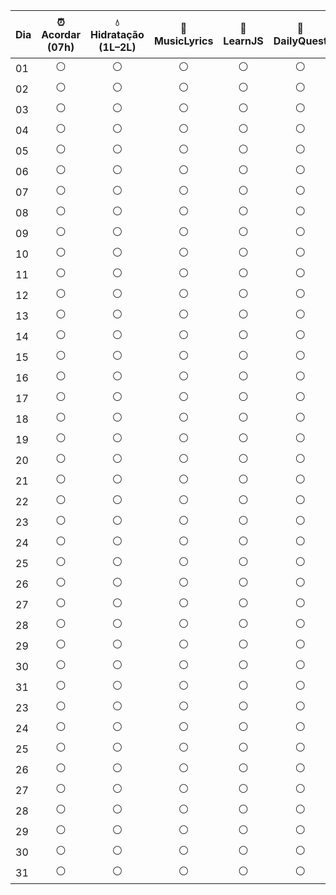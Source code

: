 
| Dia | ⏰ Acordar (07h) | 💧 Hidratação (1L–2L) | 🎼 MusicLyrics | 🧮 LearnJS | 🧮 DailyQuest | 💻 C# | 💻TypeScript | 📙 Leitura | 📕 Leitura | 💼 Vagas | 🛡️ Journey  Levty | 📒 Nacao Fluente | 🌙 Dormir (24h) |     |
| --- | :-------------: | :-------------------: | :------------: | :--------: | :-----------: | :---: | :----------: | :--------: | :--------: | :------: | :----------------: | :--------------: | :-------------: | --- |
| 01  |        ⚪        |           ⚪           |       ⚪        |     ⚪      |       ⚪       |   ⚪   |      ⚪       |     ⚪      |     ⚪      |    ⚪     |         ⚪          |        ⚪         |        ⚪        |     |
| 02  |        ⚪        |           ⚪           |       ⚪        |     ⚪      |       ⚪       |   ⚪   |      ⚪       |     ⚪      |     ⚪      |    ⚪     |         ⚪          |        ⚪         |        ⚪        |     |
| 03  |        ⚪        |           ⚪           |       ⚪        |     ⚪      |       ⚪       |   ⚪   |      ⚪       |     ⚪      |     ⚪      |    ⚪     |         ⚪          |        ⚪         |        ⚪        |     |
| 04  |        ⚪        |           ⚪           |       ⚪        |     ⚪      |       ⚪       |   ⚪   |      ⚪       |     ⚪      |     ⚪      |    ⚪     |         ⚪          |        ⚪         |        ⚪        |     |
| 05  |        ⚪        |           ⚪           |       ⚪        |     ⚪      |       ⚪       |   ⚪   |      ⚪       |     ⚪      |     ⚪      |    ⚪     |         ⚪          |        ⚪         |        ⚪        |     |
| 06  |        ⚪        |           ⚪           |       ⚪        |     ⚪      |       ⚪       |   ⚪   |      ⚪       |     ⚪      |     ⚪      |    ⚪     |         ⚪          |        ⚪         |        ⚪        |     |
| 07  |        ⚪        |           ⚪           |       ⚪        |     ⚪      |       ⚪       |   ⚪   |      ⚪       |     ⚪      |     ⚪      |    ⚪     |         ⚪          |        ⚪         |        ⚪        |     |
| 08  |        ⚪        |           ⚪           |       ⚪        |     ⚪      |       ⚪       |   ⚪   |      ⚪       |     ⚪      |     ⚪      |    ⚪     |         ⚪          |        ⚪         |        ⚪        |     |
| 09  |        ⚪        |           ⚪           |       ⚪        |     ⚪      |       ⚪       |   ⚪   |      ⚪       |     ⚪      |     ⚪      |    ⚪     |         ⚪          |        ⚪         |        ⚪        |     |
| 10  |        ⚪        |           ⚪           |       ⚪        |     ⚪      |       ⚪       |   ⚪   |      ⚪       |     ⚪      |     ⚪      |    ⚪     |         ⚪          |        ⚪         |        ⚪        |     |
| 11  |        ⚪        |           ⚪           |       ⚪        |     ⚪      |       ⚪       |   ⚪   |      ⚪       |     ⚪      |     ⚪      |    ⚪     |         ⚪          |        ⚪         |        ⚪        |     |
| 12  |        ⚪        |           ⚪           |       ⚪        |     ⚪      |       ⚪       |   ⚪   |      ⚪       |     ⚪      |     ⚪      |    ⚪     |         ⚪          |        ⚪         |        ⚪        |     |
| 13  |        ⚪        |           ⚪           |       ⚪        |     ⚪      |       ⚪       |   ⚪   |      ⚪       |     ⚪      |     ⚪      |    ⚪     |         ⚪          |        ⚪         |        ⚪        |     |
| 14  |        ⚪        |           ⚪           |       ⚪        |     ⚪      |       ⚪       |   ⚪   |      ⚪       |     ⚪      |     ⚪      |    ⚪     |         ⚪          |        ⚪         |        ⚪        |     |
| 15  |        ⚪        |           ⚪           |       ⚪        |     ⚪      |       ⚪       |   ⚪   |      ⚪       |     ⚪      |     ⚪      |    ⚪     |         ⚪          |        ⚪         |        ⚪        |     |
| 16  |        ⚪        |           ⚪           |       ⚪        |     ⚪      |       ⚪       |   ⚪   |      ⚪       |     ⚪      |     ⚪      |    ⚪     |         ⚪          |        ⚪         |        ⚪        |     |
| 17  |        ⚪        |           ⚪           |       ⚪        |     ⚪      |       ⚪       |   ⚪   |      ⚪       |     ⚪      |     ⚪      |    ⚪     |         ⚪          |        ⚪         |        ⚪        |     |
| 18  |        ⚪        |           ⚪           |       ⚪        |     ⚪      |       ⚪       |   ⚪   |      ⚪       |     ⚪      |     ⚪      |    ⚪     |         ⚪          |        ⚪         |        ⚪        |     |
| 19  |        ⚪        |           ⚪           |       ⚪        |     ⚪      |       ⚪       |   ⚪   |      ⚪       |     ⚪      |     ⚪      |    ⚪     |         ⚪          |        ⚪         |        ⚪        |     |
| 20  |        ⚪        |           ⚪           |       ⚪        |     ⚪      |       ⚪       |   ⚪   |      ⚪       |     ⚪      |     ⚪      |    ⚪     |         ⚪          |        ⚪         |        ⚪        |     |
| 21  |        ⚪        |           ⚪           |       ⚪        |     ⚪      |       ⚪       |   ⚪   |      ⚪       |     ⚪      |     ⚪      |    ⚪     |         ⚪          |        ⚪         |        ⚪        |     |
| 22  |        ⚪        |           ⚪           |       ⚪        |     ⚪      |       ⚪       |   ⚪   |      ⚪       |     ⚪      |     ⚪      |    ⚪     |         ⚪          |        ⚪         |        ⚪        |     |
| 23  |        ⚪        |           ⚪           |       ⚪        |     ⚪      |       ⚪       |   ⚪   |      ⚪       |     ⚪      |     ⚪      |    ⚪     |         ⚪          |        ⚪         |        ⚪        |     |
| 24  |        ⚪        |           ⚪           |       ⚪        |     ⚪      |       ⚪       |   ⚪   |      ⚪       |     ⚪      |     ⚪      |    ⚪     |         ⚪          |        ⚪         |        ⚪        |     |
| 25  |        ⚪        |           ⚪           |       ⚪        |     ⚪      |       ⚪       |   ⚪   |      ⚪       |     ⚪      |     ⚪      |    ⚪     |         ⚪          |        ⚪         |        ⚪        |     |
| 26  |        ⚪        |           ⚪           |       ⚪        |     ⚪      |       ⚪       |   ⚪   |      ⚪       |     ⚪      |     ⚪      |    ⚪     |         ⚪          |        ⚪         |        ⚪        |     |
| 27  |        ⚪        |           ⚪           |       ⚪        |     ⚪      |       ⚪       |   ⚪   |      ⚪       |     ⚪      |     ⚪      |    ⚪     |         ⚪          |        ⚪         |        ⚪        |     |
| 28  |        ⚪        |           ⚪           |       ⚪        |     ⚪      |       ⚪       |   ⚪   |      ⚪       |     ⚪      |     ⚪      |    ⚪     |         ⚪          |        ⚪         |        ⚪        |     |
| 29  |        ⚪        |           ⚪           |       ⚪        |     ⚪      |       ⚪       |   ⚪   |      ⚪       |     ⚪      |     ⚪      |    ⚪     |         ⚪          |        ⚪         |        ⚪        |     |
| 30  |        ⚪        |           ⚪           |       ⚪        |     ⚪      |       ⚪       |   ⚪   |      ⚪       |     ⚪      |     ⚪      |    ⚪     |         ⚪          |        ⚪         |        ⚪        |     |
| 31  |        ⚪        |           ⚪           |       ⚪        |     ⚪      |       ⚪       |   ⚪   |      ⚪       |     ⚪      |     ⚪      |    ⚪     |         ⚪          |        ⚪         |        ⚪        |     |
| 23  |        ⚪        |           ⚪           |       ⚪        |     ⚪      |       ⚪       |   ⚪   |      ⚪       |     ⚪      |     ⚪      |    ⚪     |         ⚪          |        ⚪         |        ⚪        |     |
| 24  |        ⚪        |           ⚪           |       ⚪        |     ⚪      |       ⚪       |   ⚪   |      ⚪       |     ⚪      |     ⚪      |    ⚪     |         ⚪          |        ⚪         |        ⚪        |     |
| 25  |        ⚪        |           ⚪           |       ⚪        |     ⚪      |       ⚪       |   ⚪   |      ⚪       |     ⚪      |     ⚪      |    ⚪     |         ⚪          |        ⚪         |        ⚪        |     |
| 26  |        ⚪        |           ⚪           |       ⚪        |     ⚪      |       ⚪       |   ⚪   |      ⚪       |     ⚪      |     ⚪      |    ⚪     |         ⚪          |        ⚪         |        ⚪        |     |
| 27  |        ⚪        |           ⚪           |       ⚪        |     ⚪      |       ⚪       |   ⚪   |      ⚪       |     ⚪      |     ⚪      |    ⚪     |         ⚪          |        ⚪         |        ⚪        |     |
| 28  |        ⚪        |           ⚪           |       ⚪        |     ⚪      |       ⚪       |   ⚪   |      ⚪       |     ⚪      |     ⚪      |    ⚪     |         ⚪          |        ⚪         |        ⚪        |     |
| 29  |        ⚪        |           ⚪           |       ⚪        |     ⚪      |       ⚪       |   ⚪   |      ⚪       |     ⚪      |     ⚪      |    ⚪     |         ⚪          |        ⚪         |        ⚪        |     |
| 30  |        ⚪        |           ⚪           |       ⚪        |     ⚪      |       ⚪       |   ⚪   |      ⚪       |     ⚪      |     ⚪      |    ⚪     |         ⚪          |        ⚪         |        ⚪        |     |
| 31  |        ⚪        |           ⚪           |       ⚪        |     ⚪      |       ⚪       |   ⚪   |      ⚪       |     ⚪      |     ⚪      |    ⚪     |         ⚪          |        ⚪         |        ⚪        |     |
